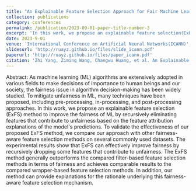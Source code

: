 ```yaml
---
title: "An Explainable Feature Selection Approach for Fair Machine Learning"
collection: publications
category: conferences
permalink: /publication/2023-09-01-paper-title-number-3
excerpt: 'In this work, we propose an explainable feature selection(ExFS) method to improve the fairness of ML by recursively eliminating features that contribute to unfairness based on the feature attribution explanations of the model’s predictions'
date: 2023-9-01
venue: 'International Conference on Artificial Neural Networks(ICANN)'
slidesurl: 'http://ruayz.github.io/files/slide_icann.pdf'
paperurl: 'http://ruayz.github.io/files/paper_icann.pdf'
citation: 'Zhi Yang, Ziming Wang, Changwu Huang, et al. An Explainable Feature Selection Approach for Fair Machine Learning. International Conference on Artificial Neural Networks. Cham: Springer Nature Switzerland, 2023: 75-86.'
---
```


Abstract: As machine learning (ML) algorithms are extensively adopted in various fields to make decisions of importance to human beings and our society, the fairness issue in algorithm decision-making has been widely studied. To mitigate unfairness in ML, many techniques have been proposed, including pre-processing, in-processing, and post-processing approaches. In this work, we propose an explainable feature selection (ExFS) method to improve the fairness of ML by recursively eliminating features that contribute to unfairness based on the feature attribution explanations of the model's predictions. To validate the effectiveness of our proposed ExFS method, we compare our approach with other fairness-aware feature selection methods on several commonly used datasets. The experimental results show that ExFS can effectively improve fairness by recursively dropping some features that contribute to unfairness. The ExFS method generally outperforms the compared filter-based feature selection methods in terms of fairness and achieves comparable results to the compared wrapper-based feature selection methods. In addition, our method can provide explanations for the rationale underlying this fairness-aware feature selection mechanism.  
